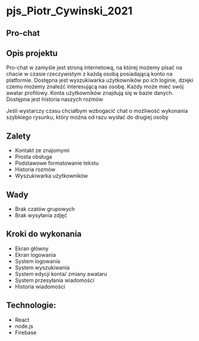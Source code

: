 # pjs_Piotr_Cywinski_2021
## Pro-chat

## Opis projektu
Pro-chat w zamyśle jest stroną internetową, na której możemy pisać na chacie w czasie rzeczywistym z każdą osobą posiadającą konto na platformie. Dostępna jest wyszukiwarka użytkowników po ich loginie, dzięki czemu możemy znaleźć interesującą nas osobę. Każdy może mieć swój awatar profilowy. Konta użytkowników znajdują się w bazie danych. Dostępna jest historia naszych rozmów

Jeśli wystarczy czasu chciałbym wzbogacić chat o możliwość wykonania szybkiego rysunku, który można od razu wysłać do drugiej osoby

## Zalety
- Kontakt ze znajomymi
- Prosta obsługa
- Podstawowe formatowanie tekstu
- Historia rozmów
- Wyszukiwarka użytkowników

## Wady
- Brak czatów grupowych
- Brak wysyłania zdjęć

## Kroki do wykonania
- Ekran główny
- Ekran logowania
- System logowania
- System wyszukiwania
- System edycji konta/ zmiany awataru
- System przesyłania wiadomości
- Historia wiadomości

## Technologie:
- React
- node.js
- Firebase

